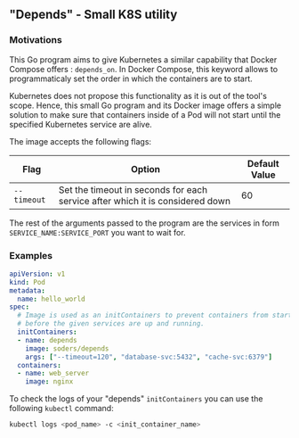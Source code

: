 ## "Depends" - Small K8S utility


### Motivations 

This Go program aims to give Kubernetes a similar capability that Docker Compose offers : `depends_on`. In Docker Compose, this keyword allows to programmaticaly set the order 
in which the containers are to start.

Kubernetes does not propose this functionality as it is out of the tool's scope. Hence, this small Go program and its Docker image offers a simple solution to make sure 
that containers inside of a Pod will not start until the specified Kubernetes service are alive. 

The image accepts the following flags:

Flag | Option | Default Value
--- | --- | ---
| `--timeout` | Set the timeout in seconds for each service after which it is considered down | 60 |

The rest of the arguments passed to the program are the services in form `SERVICE_NAME:SERVICE_PORT` you want to wait for.

### Examples

```yaml
apiVersion: v1
kind: Pod
metadata:
  name: hello_world
spec:
  # Image is used as an initContainers to prevent containers from starting
  # before the given services are up and running.
  initContainers:
  - name: depends
    image: soders/depends
    args: ["--timeout=120", "database-svc:5432", "cache-svc:6379"]
  containers:
  - name: web_server
    image: nginx
```

To check the logs of your "depends" `initContainers` you can use the following `kubectl` command:

```bash
kubectl logs <pod_name> -c <init_container_name>
```
